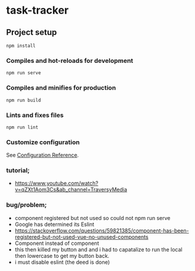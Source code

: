 # task-tracker

## Project setup
```
npm install
```

### Compiles and hot-reloads for development
```
npm run serve
```

### Compiles and minifies for production
```
npm run build
```

### Lints and fixes files
```
npm run lint
```

### Customize configuration
See [Configuration Reference](https://cli.vuejs.org/config/).


### tutorial;
- https://www.youtube.com/watch?v=qZXt1Aom3Cs&ab_channel=TraversyMedia

### bug/problem;
- component registered but not used so could not npm run serve
- Google has determined its Eslint
- https://stackoverflow.com/questions/59821385/component-has-been-registered-but-not-used-vue-no-unused-components
- Component instead of component
- this then killed my button and and i had to capatalize to run the local then lowercase to get my button back.
- i must disable eslint (the deed is done)
